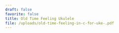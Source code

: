 ```yaml
---
draft: false
favorite: false
title: Old Time Feeling Ukulele
file: /uploads/old-time-feeling-in-c-for-uke-.pdf
---
```

